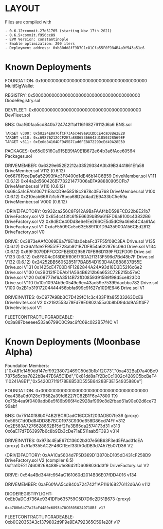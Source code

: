 # LAYOUT

Files are compiled with 

    - 0.6.12+commit.27d51765 (starting Nov 17th 2021)
    - 0.6.5+commit.f956cc89
    - EVM Version: constantinople
    - Enable optimization: 200 iters
    - Deployment address: 0xb80dd8fF9D7C1c81Cfa55F0F984B4a9f543a51c6

# Known Deployments

FOUNDATION:
    0x1000000000000000000000000000000000000000 MultiSigWallet

REGISTRY:
    0x5000000000000000000000000000000000000000 DiodeRegistry.sol

DEVFLEET:
    0x6000000000000000000000000000000000000000 DevFleet.sol

BNS:
    0xaf60faa5cd840b724742f1af116168276112d6a6 BNS.sol

    TARGET v300: 0xb8224E8A76fCF73A6c4e9a91CDDCE4caD8Be2E28
    TARGET v310: 0xc69876212CCF2E7a88865366643d1050328569EF
    TARGET v311: 0xEe0d84164DF945B7Cad6FE887229DcEd49A28E59

PACKAGES:
    0x65d0516Ca915EB9fA9E1B672e64b3a6fAce60564 Packages.sol

DRIVEMEMBER:
    0x6329e652E2212a33529334A3b39B3441861Efa58 DriveMember.sol V112 (0.6.12)
    0x667619ceDa6a52993fAc3F8400d1dE46b14C6B59 DriveMember.sol V111 (0.6.12)
    0x44a2d560426B773221477006aEFA98880905CFb7 DriveMember.sol V110 (0.6.12)
    0x68c5a1cEAb106711E3cCD9e58518c2978c0Ea768 DriveMember.sol V100 (0.6.12)
    0x210eab6667c1c578bea68D2d4ad2E9433bC5e59a DriveMember.sol V000 (0.6.12)

(DRIVE)FACTORY:
    0x932ca256C8F912A9BaFAAf4bD598FCD22b8E21b7 DriveFactory.sol V2
    0x654c4f3fc6f8E6639bB9a61EFD6a8100c43832B6 DriveFactory.sol V2
    0x9dBCe40Dd8e6e1Ee266CE5d5dC9a46e84C4a61Ac DriveFactory.sol V1
    0xdaF5509Cc5c63E589f101D9435900A156CEd2812 DriveFactory.sol V0

DRIVE:
    0x3873eAAfC069E6a7f9E1da0ebaFc37F55f08C3EA Drive.sol V135 (0.6.12)
    0x36A1fde2F9551F728ab921B7DFB54a622876c09d Drive.sol V134 (0.6.12)
    0x69F3079DFFCCCFBEBD295870FB86D139FFD2FD09 Drive.sol V133 (0.6.12)
    0x8F804cD18DEff806f76DA2f1313F596d7Bd48b7F Drive.sol V132 (0.6.12)
    0x24252BB56052851F7BAB54D193D4AC888637B55E Drive.sol V131
    0x1425cE4700D4F1282844A24A93d18D3D5216c6e2 Drive.sol V130
    0x2B013fFDEAb11A564B6212b6a653C72E215b57eC Drive.sol V120
    0x08777ef6A3514B73fD08593915B9f98d5ce823D0 Drive.sol V110
    0x10c10974b9e0549c6ec43ac59e75399dacbbc782 Drive.sol V100
    0x2B1b31917204444456bbfa699c91627e10DfE646 Drive.sol V1

DRIVEINVITES:
    0xC977A9Bb3C7D429fC1c3c433F1fa85533263DcE9 DriveInvites.sol V2
    0x2192553a78Fd78E0802a55a0b8bD94dd9A5ff4F7 DriveInvites.sol V1

FLEETCONTRACTUPGRADEABLE:
    0x3a887beeeee533a6799C0C9ac6fC69c022B57f4C V1

# Known Deployments (Moonbase Alpha)

Foundation Members:
    ["0xA81c1450dd147cf99238072469C50d3b1b1f2C73","0xa432BaD7a40Be97875d5cba7822bBe47E6A5E1Dd","0x81dd8aFf2BcCc1002c4289C5bcBeF4110241A8E1","0x5420D71f9f78E6B50D555B6428BF3E154935880e"]

FOUNDATION:
    0x0000000000000000000000000000000000000000
    0xa438a0d0128c79582a39fd6227fC82B1F6e47800 TX: 0x75b4ea9f0409adb8e5f86b966f4d2928af969c8d2fbad61a90e02d6ce7399abf

BNS:
    0x75140f88b0F4B2fBC6DadC16CC51203ADB07fe36 (proxy)
    0x565C1d0Dd84DD8B7BC01973C930d658D86cd74Ff v312
    0x2E583A7276628862B15df2Fa3B65da2574173d31 v313
    0x6aE17d7E63997b6c8b9Eb3cDe71aE511aab5F393 v314

DRIVEINVITES:
    0x973c4EaE67C13602b307e56B63F3ed5FAad31cEA (proxy)
    0x51a9355AC2F46CffEef33fA0dDB3d7457Eb07D36 V2

(DRIVE)FACTORY:
    0xAA1Ca5604d7F5D369D13870bD105dD431cF258D9 DriveFactory.sol V2 (compiler 6.5)
    0xf1a1DE2174608268488Ec1e8642fD609803dd3f9 DriveFactory.sol V2

DRIVE:
    0x54a4Bd344fc954aC161060d2014B36E07fDD4016 v134

DRIVEMEMBER:
    0xaF60fAA5cd840b724742f1AF116168276112d6A6 v112

DIODEREGISTRYLIGHT:
    0xEb0aDCd736Ae9341DFb635759C5D7D6c2D51B673 (proxy)

    0xa780b6a77a25aF4480c6893a70C08056249718Bf v1?

FLEETCONTRACTUPGRADEABLE:
    0xb0C20353A3c1379802d9F9e9EA792365C591e28f v1?